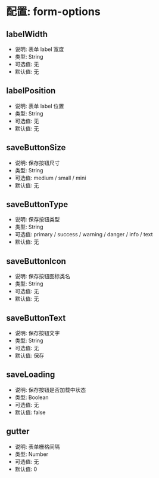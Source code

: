 # 配置: form-options

## labelWidth

* 说明: 表单 label 宽度
* 类型: String
* 可选值: 无
* 默认值: 无

## labelPosition

* 说明: 表单 label 位置
* 类型: String
* 可选值: 无
* 默认值: 无

## saveButtonSize

* 说明: 保存按钮尺寸
* 类型: String
* 可选值: medium / small / mini
* 默认值: 无

## saveButtonType

* 说明: 保存按钮类型
* 类型: String
* 可选值: primary / success / warning / danger / info / text
* 默认值: 无

## saveButtonIcon

* 说明: 保存按钮图标类名
* 类型: String
* 可选值: 无
* 默认值: 无

## saveButtonText

* 说明: 保存按钮文字
* 类型: String
* 可选值: 无
* 默认值: 保存

## saveLoading

* 说明: 保存按钮是否加载中状态
* 类型: Boolean
* 可选值: 无
* 默认值: false

## gutter

* 说明: 表单栅格间隔
* 类型: Number
* 可选值: 无
* 默认值: 0
